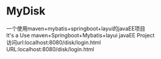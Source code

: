 # MyDisk
一个使用maven+mybatis+springboot+layui的javaEE项目  
It's a Use maven+Springboot+Mybatis+layui javaEE Project  
访问url:localhost:8080/disk/login.html  
URL:localhost:8080/disk/login.html
